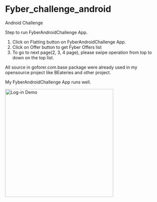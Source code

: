 # Fyber_challenge_android
Android Challenge

Step to run FyberAndroidChallenge App.

1. Click on Flatting button on FyberAndroidChallenge App.
2. Click on Offer button to get Fyber Offers list
3. To go to next page(2, 3, 4 page), please swipe operation from top to down on the top list.

All source in goforer.com.base package were already used in my opensource project like BEateries and other project.

My FyberAndroidChallenge App runs well.


<img src="https://github.com/Lukoh/FyberAndroidChallenge/blob/master/Screenshot.png" alt="Log-in Demo" width="350" />
